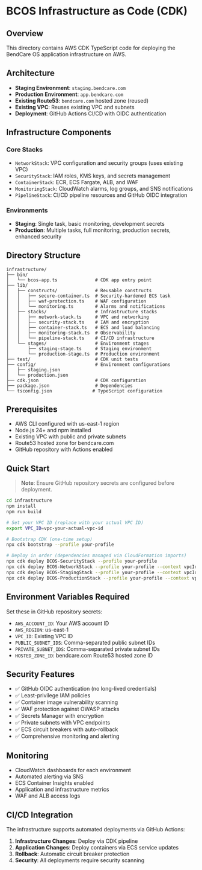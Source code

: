# BCOS Infrastructure as Code (CDK)

## Overview
This directory contains AWS CDK TypeScript code for deploying the BendCare OS application infrastructure on AWS.

## Architecture
- **Staging Environment**: `staging.bendcare.com`
- **Production Environment**: `app.bendcare.com` 
- **Existing Route53**: `bendcare.com` hosted zone (reused)
- **Existing VPC**: Reuses existing VPC and subnets
- **Deployment**: GitHub Actions CI/CD with OIDC authentication

## Infrastructure Components

### Core Stacks
- `NetworkStack`: VPC configuration and security groups (uses existing VPC)
- `SecurityStack`: IAM roles, KMS keys, and secrets management
- `ContainerStack`: ECR, ECS Fargate, ALB, and WAF
- `MonitoringStack`: CloudWatch alarms, log groups, and SNS notifications
- `PipelineStack`: CI/CD pipeline resources and GitHub OIDC integration

### Environments
- **Staging**: Single task, basic monitoring, development secrets
- **Production**: Multiple tasks, full monitoring, production secrets, enhanced security

## Directory Structure
```
infrastructure/
├── bin/
│   └── bcos-app.ts              # CDK app entry point
├── lib/
│   ├── constructs/              # Reusable constructs
│   │   ├── secure-container.ts  # Security-hardened ECS task
│   │   ├── waf-protection.ts    # WAF configuration
│   │   └── monitoring.ts        # Alarms and notifications
│   ├── stacks/                  # Infrastructure stacks
│   │   ├── network-stack.ts     # VPC and networking
│   │   ├── security-stack.ts    # IAM and encryption
│   │   ├── container-stack.ts   # ECS and load balancing
│   │   ├── monitoring-stack.ts  # Observability
│   │   └── pipeline-stack.ts    # CI/CD infrastructure
│   └── stages/                  # Environment stages
│       ├── staging-stage.ts     # Staging environment
│       └── production-stage.ts  # Production environment
├── test/                        # CDK unit tests
├── config/                      # Environment configurations
│   ├── staging.json
│   └── production.json
├── cdk.json                     # CDK configuration
├── package.json                 # Dependencies
└── tsconfig.json               # TypeScript configuration
```

## Prerequisites
- AWS CLI configured with us-east-1 region
- Node.js 24+ and npm installed
- Existing VPC with public and private subnets
- Route53 hosted zone for bendcare.com
- GitHub repository with Actions enabled

## Quick Start

> **Note**: Ensure GitHub repository secrets are configured before deployment.
```bash
cd infrastructure
npm install
npm run build

# Set your VPC ID (replace with your actual VPC ID)
export VPC_ID=vpc-your-actual-vpc-id

# Bootstrap CDK (one-time setup)
npx cdk bootstrap --profile your-profile

# Deploy in order (dependencies managed via CloudFormation imports)
npx cdk deploy BCOS-SecurityStack --profile your-profile
npx cdk deploy BCOS-NetworkStack --profile your-profile --context vpcId=$VPC_ID
npx cdk deploy BCOS-StagingStack --profile your-profile --context vpcId=$VPC_ID  
npx cdk deploy BCOS-ProductionStack --profile your-profile --context vpcId=$VPC_ID
```

## Environment Variables Required
Set these in GitHub repository secrets:
- `AWS_ACCOUNT_ID`: Your AWS account ID
- `AWS_REGION`: us-east-1
- `VPC_ID`: Existing VPC ID
- `PUBLIC_SUBNET_IDS`: Comma-separated public subnet IDs
- `PRIVATE_SUBNET_IDS`: Comma-separated private subnet IDs
- `HOSTED_ZONE_ID`: bendcare.com Route53 hosted zone ID

## Security Features
- ✅ GitHub OIDC authentication (no long-lived credentials)
- ✅ Least-privilege IAM policies
- ✅ Container image vulnerability scanning
- ✅ WAF protection against OWASP attacks
- ✅ Secrets Manager with encryption
- ✅ Private subnets with VPC endpoints
- ✅ ECS circuit breakers with auto-rollback
- ✅ Comprehensive monitoring and alerting

## Monitoring
- CloudWatch dashboards for each environment
- Automated alerting via SNS
- ECS Container Insights enabled
- Application and infrastructure metrics
- WAF and ALB access logs

## CI/CD Integration
The infrastructure supports automated deployments via GitHub Actions:
1. **Infrastructure Changes**: Deploy via CDK pipeline
2. **Application Changes**: Deploy containers via ECS service updates
3. **Rollback**: Automatic circuit breaker protection
4. **Security**: All deployments require security scanning
